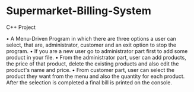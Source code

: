 # Supermarket-Billing-System
C++ Project

• A Menu-Driven Program in which there are three options a user can select, that are, administrator, customer and an exit option to stop the program.
• If you are a new user go to administrator part first to add some product in your file.
• From the administrator part, user can add products, the price of that product, delete the existing products and also edit the product's name and price.
• From customer part, user can select the product they want from the menu and also the quantity for each product. After the selection is completed a final bill is printed on the console.
